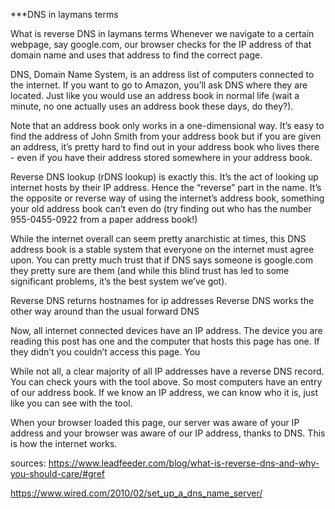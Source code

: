 ***DNS in laymans terms

What is reverse DNS in laymans terms
Whenever we navigate to a certain webpage, say google.com, our browser checks for the IP address of that domain name and uses that address to find the correct page.

DNS, Domain Name System, is an address list of computers connected to the internet. If you want to go to Amazon, you’ll ask DNS where they are located. Just like you would use an address book in normal life (wait a minute, no one actually uses an address book these days, do they?).

Note that an address book only works in a one-dimensional way. It’s easy to find the address of John Smith from your address book but if you are given an address, it’s pretty hard to find out in your address book who lives there - even if you have their address stored somewhere in your address book.

Reverse DNS lookup (rDNS lookup) is exactly this. It’s the act of looking up internet hosts by their IP address. Hence the “reverse” part in the name. It’s the opposite or reverse way of using the internet’s address book, something your old address book can’t even do (try finding out who has the number 955-0455-0922 from a paper address book!)

While the internet overall can seem pretty anarchistic at times, this DNS address book is a stable system that everyone on the internet must agree upon. You can pretty much trust that if DNS says someone is google.com they pretty sure are them (and while this blind trust has led to some significant problems, it’s the best system we’ve got).

Reverse DNS returns hostnames for ip addresses Reverse DNS works the other way around than the usual forward DNS

Now, all internet connected devices have an IP address. The device you are reading this post has one and the computer that hosts this page has one. If they didn’t you couldn’t access this page. You

While not all, a clear majority of all IP addresses have a reverse DNS record. You can check yours with the tool above. So most computers have an entry of our address book. If we know an IP address, we can know who it is, just like you can see with the tool.

When your browser loaded this page, our server was aware of your IP address and your browser was aware of our IP address, thanks to DNS. This is how the internet works.

sources:
https://www.leadfeeder.com/blog/what-is-reverse-dns-and-why-you-should-care/#gref

https://www.wired.com/2010/02/set_up_a_dns_name_server/
